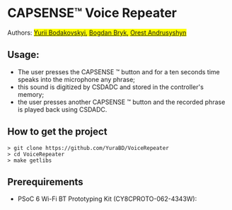 # CAPSENSE™ Voice Repeater 
Authors: <mark>[Yurii Bodakovskyi](https://github.com/YuraBD), [Bogdan Bryk](https://github.com/bbryk), [Orest Andrusyshyn](https://github.com/Andrusyshyn-Orest)</mark>
## Usage:
- The user presses the CAPSENSE ™ button and for a ten seconds time speaks into the microphone any phrase;
- this sound is digitized by CSDADC and stored in the controller's memory;
- the user presses another CAPSENSE ™ button and the recorded phrase is played back using CSDADC.
## How to get the project
```
> git clone https://github.com/YuraBD/VoiceRepeater
> cd VoiceRepeater
> make getlibs
```
## Prerequirements
- PSoC 6 Wi-Fi BT Prototyping Kit (CY8CPROTO-062-4343W):

